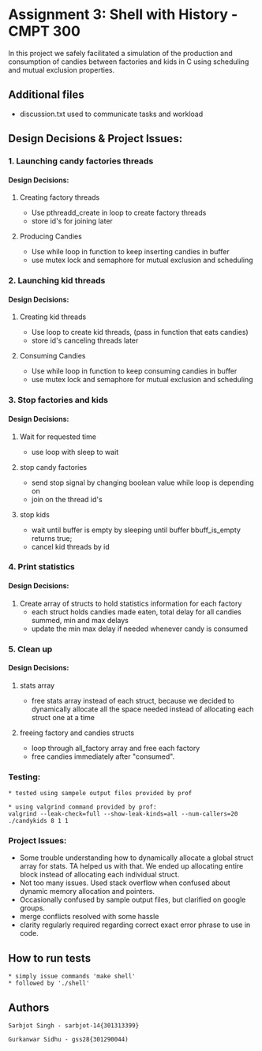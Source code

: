 # Assignment 3: Shell with History - CMPT 300

In this project we safely facilitated a simulation of the production and consumption of candies between factories and kids in C using scheduling and mutual exclusion properties. 


## Additional files
   * discussion.txt used to communicate tasks and workload


## Design Decisions & Project Issues:

### 1. Launching candy factories threads

#### Design Decisions:
1. Creating factory threads
    * Use pthreadd_create in loop to create factory threads
    * store id's for joining later

2. Producing Candies
    * Use while loop in function to keep inserting candies in buffer
    * use mutex lock and semaphore for mutual exclusion and scheduling

### 2. Launching kid threads

#### Design Decisions:
1. Creating kid threads
    * Use loop to create kid threads, (pass in function that eats candies)
    * store id's canceling threads later

2. Consuming Candies
    * Use while loop in function to keep consuming candies in buffer
    * use mutex lock and semaphore for mutual exclusion and scheduling

### 3. Stop factories and kids

#### Design Decisions:
1. Wait for requested time
    * use loop with sleep to wait

2. stop candy factories
    * send stop signal by changing boolean value while loop is depending on
    * join on the thread id's
2. stop kids
    * wait until buffer is empty by sleeping until buffer bbuff_is_empty returns true;
    * cancel kid threads by id

### 4. Print statistics

#### Design Decisions:
1. Create array of structs to hold statistics information for each factory
    * each struct holds candies made eaten, total delay for all candies summed, min and max delays
    * update the min max delay if needed whenever candy is consumed

### 5. Clean up

#### Design Decisions:
1. stats array
    * free stats array instead of each struct, because we decided to dynamically allocate all the space needed instead of allocating each struct one at a time

2. freeing factory and candies structs
    * loop through all_factory array and free each factory
    * free candies immediately after "consumed".



### Testing:

	* tested using sampele output files provided by prof

	* using valgrind command provided by prof:
    valgrind --leak-check=full --show-leak-kinds=all --num-callers=20 ./candykids 8 1 1


### Project Issues:
   * Some trouble understanding how to dynamically allocate a global struct array for stats. TA helped us with that. We ended up allocating entire block instead of allocating each individual struct.
   * Not too many issues. Used stack overflow when confused about dynamic memory allocation and pointers.
   * Occasionally confused by sample output files, but clarified on google groups.
   * merge conflicts resolved with some hassle
   * clarity regularly required regarding correct exact error phrase to use in code.

## How to run tests

	* simply issue commands 'make shell' 
	* followed by './shell'

## Authors

    Sarbjot Singh - sarbjot-14{301313399}

    Gurkanwar Sidhu - gss28{301290044)



